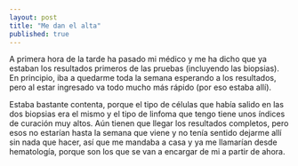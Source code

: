 ```yaml
---
layout: post
title: "Me dan el alta"
published: true
---
```


A primera hora de la tarde ha pasado mi médico y me ha dicho que ya estaban los resultados primeros de las pruebas (incluyendo las biopsias). En principio, iba a quedarme toda la semana esperando a los resultados, pero al estar ingresado va todo mucho más rápido (por eso estaba allí).

Estaba bastante contenta, porque el tipo de células que había salido en las dos biopsias era el mismo y el tipo de linfoma que tengo tiene unos índices de curación muy altos. Aún tienen que llegar los resultados completos, pero esos no estarían hasta la semana que viene y no tenía sentido dejarme allí sin nada que hacer, así que me mandaba a casa y ya me llamarían desde hematología, porque son los que se van a encargar de mi a partir de ahora.
